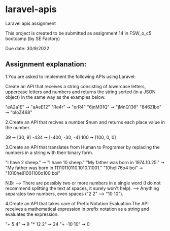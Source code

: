 # laravel-apis
Laravel apis assignment

This project is created to be submitted as assignment 14 in FSW_o_c5 bootcamp (by SE Factory)

Due date: 30/9/2022

Assignment explanation:
-----------------------
1.You are asked to implement the following APIs using Laravel:

Create an API that receives a string consisting of lowercase letters, uppercase letters and numbers and returns the string sorted (in a JSON object) in the same way as the examples below.

"eA2a1E" ➞ "aAeE12"
"Re4r" ➞ "erR4"
"6jnM31Q" ➞ "jMnQ136"
"846ZIbo" ➞ "bIoZ468"


2.Create an API that recives a number $num and returns each place value in the number.

39 ➞ [30, 9]
-434 ➞ [-400, -30, -4]
100 ➞ [100, 0, 0]


3.Create an API that translates from Human to Programer by replacing the numbers in a string with their binary form.

"I have 2 sheep." ➞ "I have 10 sheep."
"My father was born in 1974.10.25." ➞ "My father was born in 11110110110.1010.11001."
"10hell76o4 boi" ➞ "1010hell1001100o100 boi"

N.B:
--> There are possibly two or more numbers in a single word (I do not recommend splitting the text at spaces, it surely won't help).
--> Anything separates two numbers, even spaces ("2 2" --> "10 10").


4.Create an API that takes care of Prefix Notation Evaluation.The API receives a mathematical expression in prefix notation as a string and evaluates the expression.

"+ 5 4" ➞ 9
"* 12 2" ➞ 24
"+ -10 10" ➞ 0
